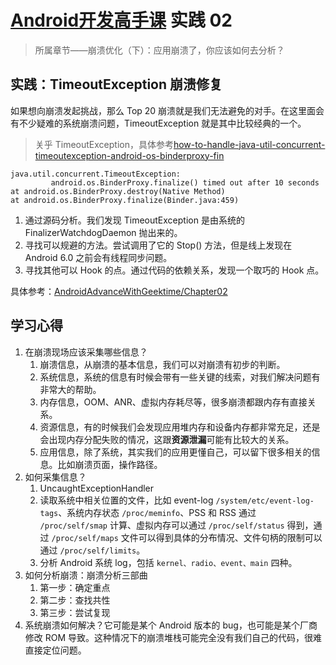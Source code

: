 # [Android开发高手课](https://time.geekbang.org/column/intro/142) 实践 02

>所属章节——崩溃优化（下）：应用崩溃了，你应该如何去分析？

## 实践：TimeoutException 崩溃修复

如果想向崩溃发起挑战，那么 Top 20 崩溃就是我们无法避免的对手。在这里面会有不少疑难的系统崩溃问题，TimeoutException 就是其中比较经典的一个。

>关乎 TimeoutException，具体参考[how-to-handle-java-util-concurrent-timeoutexception-android-os-binderproxy-fin](https://stackoverflow.com/questions/24021609/how-to-handle-java-util-concurrent-timeoutexception-android-os-binderproxy-fin)

```log
java.util.concurrent.TimeoutException:
         android.os.BinderProxy.finalize() timed out after 10 seconds
at android.os.BinderProxy.destroy(Native Method)
at android.os.BinderProxy.finalize(Binder.java:459)
```

1. 通过源码分析。我们发现 TimeoutException 是由系统的 FinalizerWatchdogDaemon 抛出来的。
2. 寻找可以规避的方法。尝试调用了它的 Stop() 方法，但是线上发现在 Android 6.0 之前会有线程同步问题。
3. 寻找其他可以 Hook 的点。通过代码的依赖关系，发现一个取巧的 Hook 点。

具体参考：[AndroidAdvanceWithGeektime/Chapter02](https://github.com/AndroidAdvanceWithGeektime/Chapter02)

## 学习心得

1. 在崩溃现场应该采集哪些信息？
   1. 崩溃信息，从崩溃的基本信息，我们可以对崩溃有初步的判断。
   2. 系统信息，系统的信息有时候会带有一些关键的线索，对我们解决问题有非常大的帮助。
   3. 内存信息，OOM、ANR、虚拟内存耗尽等，很多崩溃都跟内存有直接关系。
   4. 资源信息，有的时候我们会发现应用堆内存和设备内存都非常充足，还是会出现内存分配失败的情况，这跟**资源泄漏**可能有比较大的关系。
   5. 应用信息，除了系统，其实我们的应用更懂自己，可以留下很多相关的信息。比如崩溃页面，操作路径。
2. 如何采集信息？
   1. UncaughtExceptionHandler
   2. 读取系统中相关位置的文件，比如 event-log `/system/etc/event-log-tags`、系统内存状态 `/proc/meminfo`、PSS 和 RSS 通过 `/proc/self/smap` 计算、虚拟内存可以通过 `/proc/self/status` 得到，通过 `/proc/self/maps` 文件可以得到具体的分布情况、文件句柄的限制可以通过 `/proc/self/limits`。
   3. 分析 Android 系统 log，包括 `kernel、radio、event、main` 四种。
3. 如何分析崩溃：崩溃分析三部曲
   1. 第一步：确定重点
   2. 第二步：查找共性
   3. 第三步：尝试复现
4. 系统崩溃如何解决？它可能是某个 Android 版本的 bug，也可能是某个厂商修改 ROM 导致。这种情况下的崩溃堆栈可能完全没有我们自己的代码，很难直接定位问题。
